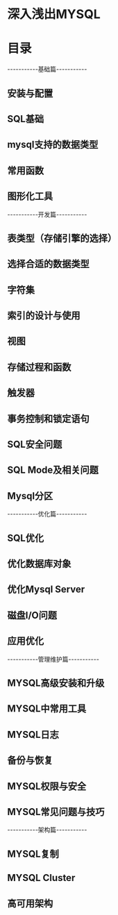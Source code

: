 # 深入浅出MYSQL

# 目录

-----------基础篇-----------

## 安装与配置

## SQL基础

## mysql支持的数据类型

## 常用函数

## 图形化工具

-----------开发篇-----------

## 表类型（存储引擎的选择）

## 选择合适的数据类型

## 字符集

## 索引的设计与使用

## 视图

## 存储过程和函数

## 触发器

## 事务控制和锁定语句

## SQL安全问题

## SQL Mode及相关问题

## Mysql分区

-----------优化篇-----------

## SQL优化

## 优化数据库对象

## 优化Mysql Server

## 磁盘I/O问题

## 应用优化

-----------管理维护篇-----------

## MYSQL高级安装和升级

## MYSQL中常用工具

## MYSQL日志

## 备份与恢复

## MYSQL权限与安全

## MYSQL常见问题与技巧

-----------架构篇-----------

## MYSQL复制

## MYSQL Cluster

## 高可用架构
